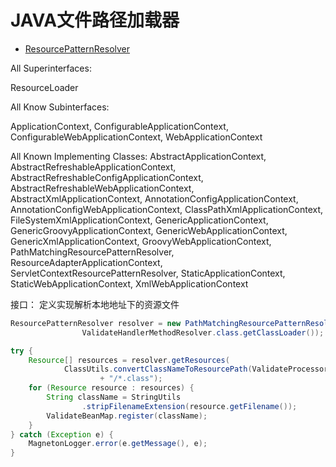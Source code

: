 # JAVA文件路径加载器
- [ResourcePatternResolver](https://docs.spring.io/spring/docs/current/javadoc-api/org/springframework/core/io/support/ResourcePatternResolver.html)

All Superinterfaces:

 ResourceLoader

All Know Subinterfaces:

 ApplicationContext, ConfigurableApplicationContext, ConfigurableWebApplicationContext, WebApplicationContext

All Known Implementing Classes:
    AbstractApplicationContext, AbstractRefreshableApplicationContext, AbstractRefreshableConfigApplicationContext, AbstractRefreshableWebApplicationContext, AbstractXmlApplicationContext, AnnotationConfigApplicationContext, AnnotationConfigWebApplicationContext, ClassPathXmlApplicationContext, FileSystemXmlApplicationContext, GenericApplicationContext, GenericGroovyApplicationContext, GenericWebApplicationContext, GenericXmlApplicationContext, GroovyWebApplicationContext, PathMatchingResourcePatternResolver, ResourceAdapterApplicationContext, ServletContextResourcePatternResolver, StaticApplicationContext, StaticWebApplicationContext, XmlWebApplicationContext


接口： 定义实现解析本地地址下的资源文件


```java
ResourcePatternResolver resolver = new PathMatchingResourcePatternResolver(
                ValidateHandlerMethodResolver.class.getClassLoader());

try {
    Resource[] resources = resolver.getResources(
            ClassUtils.convertClassNameToResourcePath(ValidateProcessor.GENERATE_PACKET)
                    + "/*.class");
    for (Resource resource : resources) {
        String className = StringUtils
                .stripFilenameExtension(resource.getFilename());
        ValidateBeanMap.register(className);
    }
} catch (Exception e) {
    MagnetonLogger.error(e.getMessage(), e);
}
```
